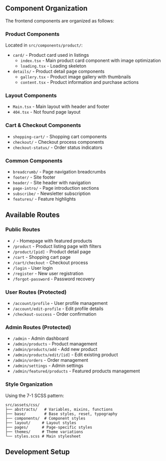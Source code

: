 ## Component Organization

The frontend components are organized as follows:

### Product Components
Located in `src/components/product/`:
- `card/` - Product card used in listings
  - `index.tsx` - Main product card component with image optimization
  - `loading.tsx` - Loading skeleton
- `details/` - Product detail page components
  - `gallery.tsx` - Product image gallery with thumbnails
  - `content.tsx` - Product information and purchase actions

### Layout Components
- `Main.tsx` - Main layout with header and footer
- `404.tsx` - Not found page layout

### Cart & Checkout Components
- `shopping-cart/` - Shopping cart components
- `checkout/` - Checkout process components
- `checkout-status/` - Order status indicators

### Common Components
- `breadcrumb/` - Page navigation breadcrumbs
- `footer/` - Site footer
- `header/` - Site header with navigation
- `page-intro/` - Page introduction sections
- `subscribe/` - Newsletter subscription
- `features/` - Feature highlights

## Available Routes

### Public Routes
- `/` - Homepage with featured products
- `/product` - Product listing page with filters
- `/product/[pid]` - Product detail page
- `/cart` - Shopping cart page
- `/cart/checkout` - Checkout process
- `/login` - User login
- `/register` - New user registration
- `/forgot-password` - Password recovery

### User Routes (Protected)
- `/account/profile` - User profile management
- `/account/edit-profile` - Edit profile details
- `/checkout-success` - Order confirmation

### Admin Routes (Protected)
- `/admin` - Admin dashboard
- `/admin/products` - Product management
- `/admin/products/add` - Add new product
- `/admin/products/edit/[id]` - Edit existing product
- `/admin/orders` - Order management
- `/admin/settings` - Admin settings
- `/admin/featured/products` - Featured products management

### Style Organization
Using the 7-1 SCSS pattern:
```
src/assets/css/
├── abstracts/   # Variables, mixins, functions
├── base/        # Base styles, reset, typography
├── components/  # Component styles
├── layout/     # Layout styles
├── pages/      # Page-specific styles
├── themes/     # Theme variations
└── styles.scss # Main stylesheet
```

## Development Setup
